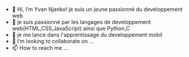 - 👋 Hi, I’m Yvan Njanko! je suis un jeune passionné du developpement web
- 👀 je suis passionné par les langages de developpement web(HTML,CSS,JavaScript) ainsi que Python,C
- 🌱 je me lance dans l'apprentissage du developpement mobil
- 💞️ I’m looking to collaborate on ...
- 📫 How to reach me ...

<!---
YvanNjanko/YvanNjanko is a ✨ special ✨ repository because its `README.md` (this file) appears on your GitHub profile.
You can click the Preview link to take a look at your changes.
--->
